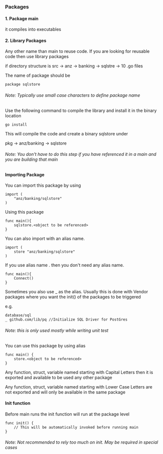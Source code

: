 ### Packages

#### 1. Package main

it compiles into executables 

#### 2. Library Packages

Any other name than main to reuse code. If you are looking for reusable code then use library packages

if directory structure is
src -> anz -> banking -> sqlstre -> 10 .go files

The name of package should be

    package sqlstore
###### Note: Typically use small case characters to define package name

Use the following command to compile the library and install it in the binary location
```
go install
```

This will compile the code and create a binary sqlstore under

pkg -> anz/banking -> sqlstore

###### Note: You don't have to do this step if you have referenced it in a main and you are building that main

#### Importing Package
You can import this package by using

```
import (
    "anz/banking/sqlstore"
)
```

Using this package
```
func main(){
    sqlstore.<object to be referenced>
}

```
You can also import with an alias name.

```
import (
    store "anz/banking/sqlstore"
)
```

If you use alias name . then you don't need any alias name.

``` 
func main(){
    Connect()
}
```

Sometimes you also use _ as the alias. Usually this is done with Vendor packages where you want the init() of the packages to be triggered

e.g.
```
database/sql
_ github.com/lib/pq //Initialize SQL Driver for PostGres
```

###### Note: this is only used mostly while writing unit test

You can use this package by using alias

```
func main() {
    store.<object to be referenced>
}
```

Any function, struct, variable named starting with Capital Letters then it is exported and available to be used any other package

Any function, struct, variable named starting with Lower Case Letters are not exported and will only be available in the same package

#### Init function
Before main runs the init function will run at the package level

```
func init() {
    // This will be automatically invoked before running main
}
```

###### Note: Not recommended to rely too much on init. May be required in special cases

